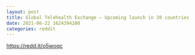```yaml
--- 
layout: post 
title: Global Telehealth Exchange – Upcoming launch in 20 countries 
date: 2021-06-22 1624394280 
categories: reddit 
--- 
```

https://redd.it/o5woqc